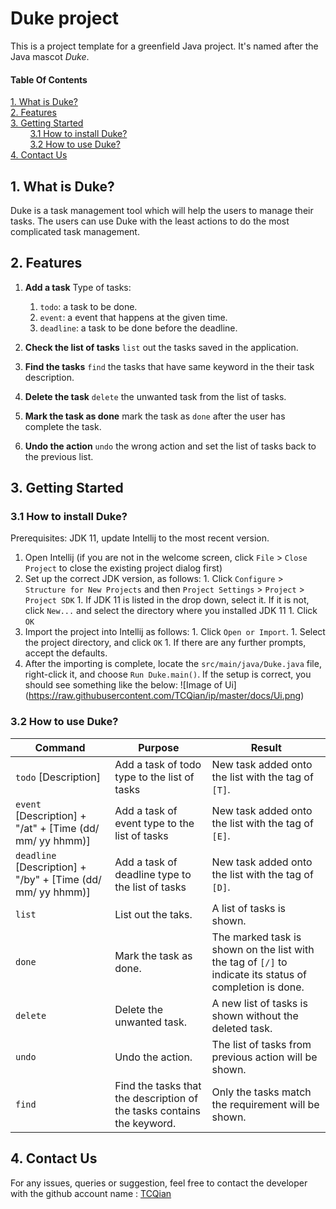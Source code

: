# Duke project

This is a project template for a greenfield Java project. It's named after the Java mascot _Duke_. 

#### Table Of Contents
<a href="#1">1. What is Duke?</a>
<br />
<a href="#2">2. Features</a>
<br />
<a href="#3">3. Getting Started</a>
<br/>
&nbsp;&nbsp;&nbsp;&nbsp;&nbsp;&nbsp;&nbsp;&nbsp;<a href="#3.1">3.1 How to install Duke?</a>
<br/>
&nbsp;&nbsp;&nbsp;&nbsp;&nbsp;&nbsp;&nbsp;&nbsp;<a href="#3.1">3.2 How to use Duke?</a>
<br />
<a href="#4">4. Contact Us</a>

## <a id="1">1. What is Duke?</a>

Duke is a task management tool which will help the users to manage their tasks. The users can use Duke with the least actions to do the most complicated task management. 

## <a id="#2">2. Features</a>

1. **Add a task**
  Type of tasks:
    1. `todo`: a task to be done.
    1. `event`: a event that happens at the given time.
    1. `deadline`: a task to be done before the deadline.
    
 1. **Check the list of tasks**
   `list` out the tasks saved in the application.
 
 1. **Find the tasks**
   `find` the tasks that have same keyword in the their task description.
   
 1. **Delete the task**
   `delete` the unwanted task from the list of tasks.
   
 1. **Mark the task as done**
   mark the task as `done` after the user has complete the task.
   
 1. **Undo the action**
   `undo` the wrong action and set the list of tasks back to the previous list.
   
## <a id="#3">3. Getting Started</a>
 
### <a id="3.1"> 3.1 How to install Duke?</a>
   Prerequisites: JDK 11, update Intellij to the most recent version.
   1. Open Intellij (if you are not in the welcome screen, click `File` > `Close Project` to close the existing project dialog first)
   1. Set up the correct JDK version, as follows:
     1. Click `Configure` > `Structure for New Projects` and then `Project Settings` > `Project` > `Project SDK`
     1. If JDK 11 is listed in the drop down, select it. If it is not, click `New...` and select the directory where you installed JDK 11
     1. Click `OK`
   1. Import the project into Intellij as follows:
     1. Click `Open or Import`.
     1. Select the project directory, and click `OK`
     1. If there are any further prompts, accept the defaults.
   1. After the importing is complete, locate the `src/main/java/Duke.java` file, right-click it, and choose `Run Duke.main()`. If the setup is correct, you should     see something like the below:
   ![Image of Ui]
   (https://raw.githubusercontent.com/TCQian/ip/master/docs/Ui.png)
   
### <a id="3.2">3.2 How to use Duke?</a>
   Command | Purpose | Result
   ----------- | ----------- | ----------- 
   `todo` [Description]                                        | Add a task of todo type to the list of tasks                           | New task added onto the list with the tag of `[T]`.
   `event` [Description] + "/at" + [Time (dd/ mm/ yy hhmm)]    | Add a task of event type to the list of tasks                          | New task added onto the list with the tag of `[E]`.
   `deadline` [Description] + "/by" + [Time (dd/ mm/ yy hhmm)] | Add a task of deadline type to the list of tasks                       | New task added onto the list with the tag of `[D]`.
   `list`                                                      | List out the taks.                                                     | A list of tasks is shown.
   `done`                                                      | Mark the task as done.                                                 | The marked task is shown on the list with the tag of `[/]` to indicate its status of completion is done.
   `delete`                                                    | Delete the unwanted task.                                              | A new list of tasks is shown without the deleted task.
   `undo`                                                      | Undo the action.                                                       | The list of tasks from previous action will be shown.
   `find`                                                      | Find the tasks that the description of the tasks contains the keyword. | Only the tasks match the requirement will be shown.

## <a id="#4">4. Contact Us</a>
 For any issues, queries or suggestion, feel free to contact the developer with the github account name : [TCQian](https://github.com/TCQian)
